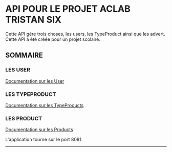 # API POUR LE PROJET ACLAB TRISTAN SIX

Cette API gére trois choses, les users, 
les TypeProduct ainsi que les advert.
Cette API a été créée pour un projet scolaire.
## SOMMAIRE
### LES USER
[Documentation sur les User](documentation/UserDoc.md)
### LES TYPEPRODUCT
[Documentation sur les TypeProducts](documentation/TypeProductDoc.md)
### LES PRODUCT
[Documentation sur les Products](documentation/ProductDoc.md)

L'application tourne sur le port 8081

--------------------------------------------------------------------
